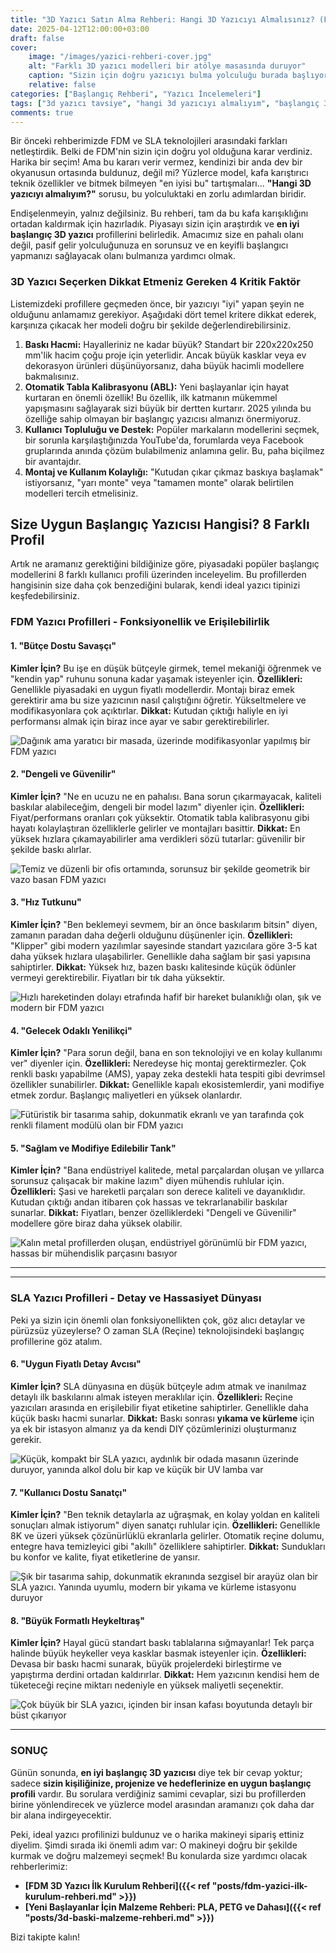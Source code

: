 ```yaml
---
title: "3D Yazıcı Satın Alma Rehberi: Hangi 3D Yazıcıyı Almalısınız? (FDM & SLA)"
date: 2025-04-12T12:00:00+03:00
draft: false
cover:
    image: "/images/yazici-rehberi-cover.jpg"
    alt: "Farklı 3D yazıcı modelleri bir atölye masasında duruyor"
    caption: "Sizin için doğru yazıcıyı bulma yolculuğu burada başlıyor."
    relative: false
categories: ["Başlangıç Rehberi", "Yazıcı İncelemeleri"]
tags: ["3d yazıcı tavsiye", "hangi 3d yazıcıyı almalıyım", "başlangıç 3d yazıcı", "fdm", "sla", "2024"]
comments: true
---
```


Bir önceki rehberimizde FDM ve SLA teknolojileri arasındaki farkları netleştirdik. Belki de FDM'nin sizin için doğru yol olduğuna karar verdiniz. Harika bir seçim! Ama bu kararı verir vermez, kendinizi bir anda dev bir okyanusun ortasında buldunuz, değil mi? Yüzlerce model, kafa karıştırıcı teknik özellikler ve bitmek bilmeyen "en iyisi bu" tartışmaları... **"Hangi 3D yazıcıyı almalıyım?"** sorusu, bu yolculuktaki en zorlu adımlardan biridir.

Endişelenmeyin, yalnız değilsiniz. Bu rehberi, tam da bu kafa karışıklığını ortadan kaldırmak için hazırladık. Piyasayı sizin için araştırdık ve **en iyi başlangıç 3D yazıcı** profillerini belirledik. Amacımız size en pahalı olanı değil, pasif gelir yolculuğunuza en sorunsuz ve en keyifli başlangıcı yapmanızı sağlayacak olanı bulmanıza yardımcı olmak.

### 3D Yazıcı Seçerken Dikkat Etmeniz Gereken 4 Kritik Faktör

Listemizdeki profillere geçmeden önce, bir yazıcıyı "iyi" yapan şeyin ne olduğunu anlamamız gerekiyor. Aşağıdaki dört temel kritere dikkat ederek, karşınıza çıkacak her modeli doğru bir şekilde değerlendirebilirsiniz.

1.  **Baskı Hacmi:** Hayalleriniz ne kadar büyük? Standart bir 220x220x250 mm'lik hacim çoğu proje için yeterlidir. Ancak büyük kasklar veya ev dekorasyon ürünleri düşünüyorsanız, daha büyük hacimli modellere bakmalısınız.
2.  **Otomatik Tabla Kalibrasyonu (ABL):** Yeni başlayanlar için hayat kurtaran en önemli özellik! Bu özellik, ilk katmanın mükemmel yapışmasını sağlayarak sizi büyük bir dertten kurtarır. 2025 yılında bu özelliğe sahip olmayan bir başlangıç yazıcısı almanızı önermiyoruz.
3.  **Kullanıcı Topluluğu ve Destek:** Popüler markaların modellerini seçmek, bir sorunla karşılaştığınızda YouTube'da, forumlarda veya Facebook gruplarında anında çözüm bulabilmeniz anlamına gelir. Bu, paha biçilmez bir avantajdır.
4.  **Montaj ve Kullanım Kolaylığı:** "Kutudan çıkar çıkmaz baskıya başlamak" istiyorsanız, "yarı monte" veya "tamamen monte" olarak belirtilen modelleri tercih etmelisiniz.

## Size Uygun Başlangıç Yazıcısı Hangisi? 8 Farklı Profil

Artık ne aramanız gerektiğini bildiğinize göre, piyasadaki popüler başlangıç modellerini 8 farklı kullanıcı profili üzerinden inceleyelim. Bu profillerden hangisinin size daha çok benzediğini bularak, kendi ideal yazıcı tipinizi keşfedebilirsiniz.

### FDM Yazıcı Profilleri - Fonksiyonellik ve Erişilebilirlik

#### 1. "Bütçe Dostu Savaşçı"
**Kimler İçin?** Bu işe en düşük bütçeyle girmek, temel mekaniği öğrenmek ve "kendin yap" ruhunu sonuna kadar yaşamak isteyenler için.
**Özellikleri:** Genellikle piyasadaki en uygun fiyatlı modellerdir. Montajı biraz emek gerektirir ama bu size yazıcının nasıl çalıştığını öğretir. Yükseltmelere ve modifikasyonlara çok açıktırlar.
**Dikkat:** Kutudan çıktığı haliyle en iyi performansı almak için biraz ince ayar ve sabır gerektirebilirler.

![Dağınık ama yaratıcı bir masada, üzerinde modifikasyonlar yapılmış bir FDM yazıcı](/images/profil-fdm-butce.jpg)

#### 2. "Dengeli ve Güvenilir"
**Kimler İçin?** "Ne en ucuzu ne en pahalısı. Bana sorun çıkarmayacak, kaliteli baskılar alabileceğim, dengeli bir model lazım" diyenler için.
**Özellikleri:** Fiyat/performans oranları çok yüksektir. Otomatik tabla kalibrasyonu gibi hayatı kolaylaştıran özelliklerle gelirler ve montajları basittir.
**Dikkat:** En yüksek hızlara çıkamayabilirler ama verdikleri sözü tutarlar: güvenilir bir şekilde baskı alırlar.

![Temiz ve düzenli bir ofis ortamında, sorunsuz bir şekilde geometrik bir vazo basan FDM yazıcı](/images/profil-fdm-dengeli.jpg)

#### 3. "Hız Tutkunu"
**Kimler İçin?** "Ben beklemeyi sevmem, bir an önce baskılarım bitsin" diyen, zamanın paradan daha değerli olduğunu düşünenler için.
**Özellikleri:** "Klipper" gibi modern yazılımlar sayesinde standart yazıcılara göre 3-5 kat daha yüksek hızlara ulaşabilirler. Genellikle daha sağlam bir şasi yapısına sahiptirler.
**Dikkat:** Yüksek hız, bazen baskı kalitesinde küçük ödünler vermeyi gerektirebilir. Fiyatları bir tık daha yüksektir.

![Hızlı hareketinden dolayı etrafında hafif bir hareket bulanıklığı olan, şık ve modern bir FDM yazıcı](/images/profil-fdm-hizli.jpg)

#### 4. "Gelecek Odaklı Yenilikçi"
**Kimler İçin?** "Para sorun değil, bana en son teknolojiyi ve en kolay kullanımı ver" diyenler için.
**Özellikleri:** Neredeyse hiç montaj gerektirmezler. Çok renkli baskı yapabilme (AMS), yapay zeka destekli hata tespiti gibi devrimsel özellikler sunabilirler.
**Dikkat:** Genellikle kapalı ekosistemlerdir, yani modifiye etmek zordur. Başlangıç maliyetleri en yüksek olanlardır.

![Fütüristik bir tasarıma sahip, dokunmatik ekranlı ve yan tarafında çok renkli filament modülü olan bir FDM yazıcı](/images/profil-fdm-yenilikci.jpg)

#### 5. "Sağlam ve Modifiye Edilebilir Tank"
**Kimler İçin?** "Bana endüstriyel kalitede, metal parçalardan oluşan ve yıllarca sorunsuz çalışacak bir makine lazım" diyen mühendis ruhlular için.
**Özellikleri:** Şasi ve hareketli parçaları son derece kaliteli ve dayanıklıdır. Kutudan çıktığı andan itibaren çok hassas ve tekrarlanabilir baskılar sunarlar.
**Dikkat:** Fiyatları, benzer özelliklerdeki "Dengeli ve Güvenilir" modellere göre biraz daha yüksek olabilir.

![Kalın metal profillerden oluşan, endüstriyel görünümlü bir FDM yazıcı, hassas bir mühendislik parçasını basıyor](/images/profil-fdm-saglam.jpg)

---
<hr class="custom-hr">

### SLA Yazıcı Profilleri - Detay ve Hassasiyet Dünyası

Peki ya sizin için önemli olan fonksiyonellikten çok, göz alıcı detaylar ve pürüzsüz yüzeylerse? O zaman SLA (Reçine) teknolojisindeki başlangıç profillerine göz atalım.

#### 6. "Uygun Fiyatlı Detay Avcısı"
**Kimler İçin?** SLA dünyasına en düşük bütçeyle adım atmak ve inanılmaz detaylı ilk baskılarını almak isteyen meraklılar için.
**Özellikleri:** Reçine yazıcıları arasında en erişilebilir fiyat etiketine sahiptirler. Genellikle daha küçük baskı hacmi sunarlar.
**Dikkat:** Baskı sonrası **yıkama ve kürleme** için ya ek bir istasyon almanız ya da kendi DIY çözümlerinizi oluşturmanız gerekir.

![Küçük, kompakt bir SLA yazıcı, aydınlık bir odada masanın üzerinde duruyor, yanında alkol dolu bir kap ve küçük bir UV lamba var](/images/profil-sla-butce.jpg)

#### 7. "Kullanıcı Dostu Sanatçı"
**Kimler İçin?** "Ben teknik detaylarla az uğraşmak, en kolay yoldan en kaliteli sonuçları almak istiyorum" diyen sanatçı ruhlular için.
**Özellikleri:** Genellikle 8K ve üzeri yüksek çözünürlüklü ekranlarla gelirler. Otomatik reçine dolumu, entegre hava temizleyici gibi "akıllı" özelliklere sahiptirler.
**Dikkat:** Sundukları bu konfor ve kalite, fiyat etiketlerine de yansır.

![Şık bir tasarıma sahip, dokunmatik ekranında sezgisel bir arayüz olan bir SLA yazıcı. Yanında uyumlu, modern bir yıkama ve kürleme istasyonu duruyor](/images/profil-sla-kullanici-dostu.jpg)

#### 8. "Büyük Formatlı Heykeltıraş"
**Kimler İçin?** Hayal gücü standart baskı tablalarına sığmayanlar! Tek parça halinde büyük heykeller veya kasklar basmak isteyenler için.
**Özellikleri:** Devasa bir baskı hacmi sunarak, büyük projelerdeki birleştirme ve yapıştırma derdini ortadan kaldırırlar.
**Dikkat:** Hem yazıcının kendisi hem de tüketeceği reçine miktarı nedeniyle en yüksek maliyetli seçenektir.

![Çok büyük bir SLA yazıcı, içinden bir insan kafası boyutunda detaylı bir büst çıkarıyor](/images/profil-sla-buyuk-format.jpg)

---
### SONUÇ

Günün sonunda, **en iyi başlangıç 3D yazıcısı** diye tek bir cevap yoktur; sadece **sizin kişiliğinize, projenize ve hedeflerinize en uygun başlangıç profili** vardır. Bu sorulara verdiğiniz samimi cevaplar, sizi bu profillerden birine yönlendirecek ve yüzlerce model arasından aramanızı çok daha dar bir alana indirgeyecektir.

Peki, ideal yazıcı profilinizi buldunuz ve o harika makineyi sipariş ettiniz diyelim. Şimdi sırada iki önemli adım var: O makineyi doğru bir şekilde kurmak ve doğru malzemeyi seçmek! Bu konularda size yardımcı olacak rehberlerimiz:

*   **[FDM 3D Yazıcı İlk Kurulum Rehberi]({{< ref "posts/fdm-yazici-ilk-kurulum-rehberi.md" >}})**
*   **[Yeni Başlayanlar İçin Malzeme Rehberi: PLA, PETG ve Dahası]({{< ref "posts/3d-baski-malzeme-rehberi.md" >}})** 

Bizi takipte kalın!